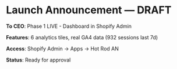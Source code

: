 # Launch Announcement — DRAFT

**To CEO**: Phase 1 LIVE - Dashboard in Shopify Admin

**Features**: 6 analytics tiles, real GA4 data (932 sessions last 7d)

**Access**: Shopify Admin → Apps → Hot Rod AN

**Status**: Ready for approval
